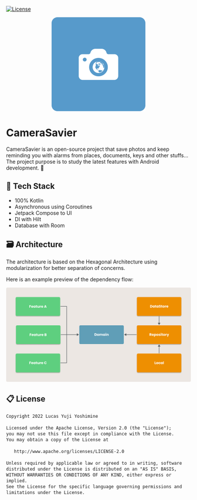 [![License](https://img.shields.io/badge/License-Apache%202.0-blue.svg)](https://opensource.org/licenses/Apache-2.0)

<p align="center"> 
  <img src="assets/icon.png" />
</p>

# CameraSavier

CameraSavier is an open-source project that save photos and keep reminding you with alarms from places, documents, keys and other stuffs... The project purpose is to study the latest features with Android development. 🚀

## 📗 Tech Stack

- 100% Kotlin
- Asynchronous using Coroutines
- Jetpack Compose to UI
- DI with Hilt
- Database with Room

## 🗃 Architecture 

The architecture is based on the Hexagonal Architecture using modularization for better separation of concerns.

Here is an example preview of the dependency flow:

<img src="assets/example-architecture.jpg" width="850px"/>

## 📋 License

```
Copyright 2022 Lucas Yuji Yoshimine

Licensed under the Apache License, Version 2.0 (the "License");
you may not use this file except in compliance with the License.
You may obtain a copy of the License at

   http://www.apache.org/licenses/LICENSE-2.0

Unless required by applicable law or agreed to in writing, software
distributed under the License is distributed on an "AS IS" BASIS,
WITHOUT WARRANTIES OR CONDITIONS OF ANY KIND, either express or implied.
See the License for the specific language governing permissions and
limitations under the License.
```
